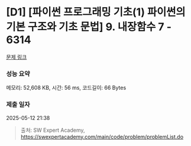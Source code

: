 # [D1] [파이썬 프로그래밍 기초(1) 파이썬의 기본 구조와 기초 문법] 9. 내장함수 7 - 6314 

[문제 링크](https://swexpertacademy.com/main/code/problem/problemDetail.do?contestProbId=AWcWFZL65W4DFAU4) 

### 성능 요약

메모리: 52,608 KB, 시간: 56 ms, 코드길이: 66 Bytes

### 제출 일자

2025-05-12 21:38



> 출처: SW Expert Academy, https://swexpertacademy.com/main/code/problem/problemList.do